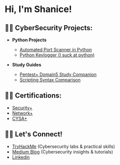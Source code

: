 <h1>Hi, I'm Shanice! 



<h2>👨‍💻 CyberSecurity Projects:</h2>

- <b>Python Projects</b>
  - [Automated Port Scanner in Python](https://github.com/keels1988/Automated-Port-Scanner)
  - [Python Keylogger (I suck at python)](https://github.com/keels1988/python-keylogger)

- <b>Study Guides</b>
  - [Pentest+ Domain5 Study Companion](https://github.com/keels1988/Pentest--domain5-companion)
  - [Scripting Syntax Comparison](https://github.com/keels1988/Scripting-syntax-comparison)
  


<h2>👨‍💻 Certifications: </h2>

  - [Security+](https://www.credly.com/badges/774fd1e9-b6ce-4060-ba22-007683c6d61c/public_url)
  - [Network+](https://www.credly.com/badges/3cd97f47-9829-4428-8a9b-12420cff33c9/public_url)
  - [CYSA+](https://www.credly.com/badges/89818e30-d1d8-44e9-b8f9-ff52e95271ec/public_url)

<h2>👨‍💻 Let's Connect!</h2>

 - [TryHackMe](https://tryhackme.com/p/Sleek1337) (Cybersecurity labs & practical skills)
 - [Medium Blog](https://medium.com/@keels70) (Cybersecurity insights & tutorials)
 - [Linkedin](https://linkedin.com/in/shanice-l-209645306)
